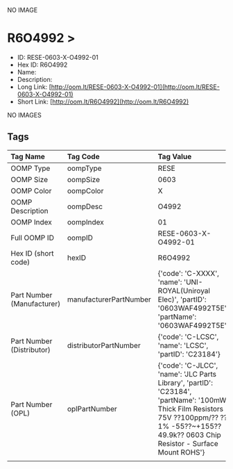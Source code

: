 


  
NO IMAGE  
# R6O4992 > 

- ID: RESE-0603-X-O4992-01
- Hex ID: R6O4992
- Name: 
- Description: 
- Long Link: [http://oom.lt/RESE-0603-X-O4992-01](http://oom.lt/RESE-0603-X-O4992-01)
- Short Link: [http://oom.lt/R6O4992](http://oom.lt/R6O4992)
  
NO IMAGES  
## Tags
  

|Tag Name|Tag Code|Tag Value|
| :--- | :--- | :--- |
|OOMP Type|oompType|RESE|
|OOMP Size|oompSize|0603|
|OOMP Color|oompColor|X|
|OOMP Description|oompDesc|O4992|
|OOMP Index|oompIndex|01|
|Full OOMP ID|oompID|RESE-0603-X-O4992-01|
|Hex ID (short code)|hexID|R6O4992|
|Part Number (Manufacturer)|manufacturerPartNumber|{'code': 'C-XXXX', 'name': 'UNI-ROYAL(Uniroyal Elec)', 'partID': '0603WAF4992T5E', 'partName': '0603WAF4992T5E'}|
|Part Number (Distributor)|distributorPartNumber|{'code': 'C-LCSC', 'name': 'LCSC', 'partID': 'C23184'}|
|Part Number (OPL)|oplPartNumber|{'code': 'C-JLCC', 'name': 'JLC Parts Library', 'partID': 'C23184', 'partName': '100mW Thick Film Resistors 75V ??100ppm/?? ??1% -55??~+155?? 49.9k?? 0603  Chip Resistor - Surface Mount ROHS'}|
||||
